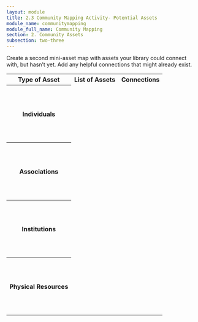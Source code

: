 ```yaml
---
layout: module
title: 2.3 Community Mapping Activity- Potential Assets
module_name: communitymapping
module_full_name: Community Mapping
section: 2. Community Assets
subsection: two-three
---
```


Create a second mini-asset map with assets your library could connect with, but hasn’t yet. Add any helpful connections that might already exist. 

<table style="width:95%" class="worksheet">
<tr><th>Type of Asset</th><th>List of Assets</th><th>Connections</th></tr>
<tr height="150px"><th>Individuals</th><td></td><td></td></tr>
<tr height="150px"><th>Associations</th><td></td><td></td></tr>
<tr height="150px"><th>Institutions</th><td></td><td></td></tr>
<tr height="150px"><th>Physical Resources</th><td></td><td></td></tr>
</table>
